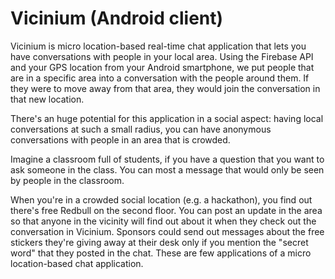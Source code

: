 # Vicinium (Android client)

Vicinium is micro location-based real-time chat application that lets you have conversations with people in your local area. Using the Firebase API and your GPS location from your Android smartphone, we put people that are in a specific area into a conversation with the people around them. If they were to move away from that area, they would join the conversation in that new location.

There's an huge potential for this application in a social aspect: having local conversations at such a small radius, you can have anonymous conversations with people in an area that is crowded.

Imagine a classroom full of students, if you have a question that you want to ask someone in the class. You can most a message that would only be seen by people in the classroom. 

When you're in a crowded social location (e.g. a hackathon), you find out there's free Redbull on the second floor. You can post an update in the area so that anyone in the vicinity will find out about it when they check out the conversation in Vicinium. Sponsors could send out messages about the free stickers they're giving away at their desk only if you mention the "secret word" that they posted in the chat. These are few applications of a micro location-based chat application.